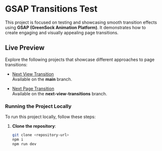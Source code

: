 # GSAP Transitions Test

This project is focused on testing and showcasing smooth transition effects using **GSAP (GreenSock Animation Platform)**. It demonstrates how to create engaging and visually appealing page transitions.

## Live Preview

Explore the following projects that showcase different approaches to page transitions:

- [Next View Transition](https://next-view-transition.amminn.com/)  
  Available on the **main** branch.

- [Next Page Transition](https://next-page-transition.amminn.com/)  
  Available on the **next-view-transitions** branch.

### Running the Project Locally

To run this project locally, follow these steps:

1. **Clone the repository**:
   ```bash
   git clone <repository-url>
   npm i
   npm run dev
   ```
